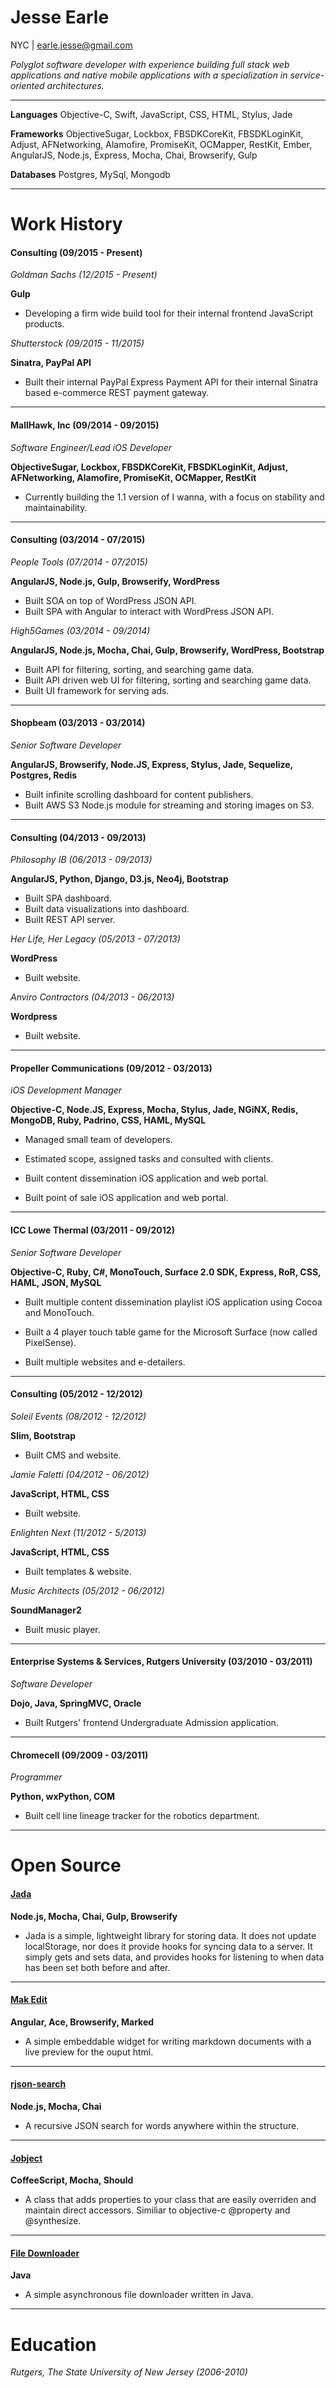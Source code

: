 # Jesse Earle

NYC | earle.jesse@gmail.com

_Polyglot software developer with experience building full stack web applications and native mobile applications with a specialization in service-oriented architectures._

***

__Languages__ Objective-C, Swift, JavaScript, CSS, HTML, Stylus, Jade

__Frameworks__ ObjectiveSugar, Lockbox, FBSDKCoreKit, FBSDKLoginKit, Adjust, AFNetworking, Alamofire, PromiseKit, OCMapper, RestKit, Ember, AngularJS, Node.js, Express, Mocha, Chai, Browserify, Gulp

__Databases__ Postgres, MySql, Mongodb

***

# Work History

#### Consulting (09/2015 - Present)

_Goldman Sachs (12/2015 - Present)_

__Gulp__

+ Developing a firm wide build tool for their internal frontend JavaScript products.

_Shutterstock (09/2015 - 11/2015)_

__Sinatra, PayPal API__

+ Built their internal PayPal Express Payment API for their internal Sinatra based e-commerce REST payment gateway.

***

#### MallHawk, Inc (09/2014 - 09/2015)

_Software Engineer/Lead iOS Developer_

__ObjectiveSugar, Lockbox, FBSDKCoreKit, FBSDKLoginKit, Adjust, AFNetworking, Alamofire, PromiseKit, OCMapper, RestKit__

+ Currently building the 1.1 version of I wanna, with a focus on stability and maintainability.

***

#### Consulting (03/2014 - 07/2015)

_People Tools (07/2014 - 07/2015)_

__AngularJS, Node.js, Gulp, Browserify, WordPress__

+ Built SOA on top of WordPress JSON API.
+ Built SPA with Angular to interact with WordPress JSON API.

_High5Games (03/2014 - 09/2014)_

__AngularJS, Node.js, Mocha, Chai, Gulp, Browserify, WordPress, Bootstrap__

+ Built API for filtering, sorting, and searching game data.
+ Built API driven web UI for filtering, sorting and searching game data.
+ Built UI framework for serving ads.

***

#### Shopbeam (03/2013 - 03/2014)

_Senior Software Developer_

__AngularJS, Browserify, Node.JS, Express, Stylus, Jade, Sequelize, Postgres, Redis__

+ Built infinite scrolling dashboard for content publishers.
+ Built AWS S3 Node.js module for streaming and storing images on S3.

***

#### Consulting (04/2013 - 09/2013)

_Philosophy IB (06/2013 - 09/2013)_

__AngularJS, Python, Django, D3.js, Neo4j, Bootstrap__

+ Built SPA dashboard.
+ Built data visualizations into dashboard. 
+ Built REST API server.

_Her Life, Her Legacy (05/2013 - 07/2013)_

__WordPress__

+ Built website.

_Anviro Contractors (04/2013 - 06/2013)_

__Wordpress__

+ Built website.

***

#### Propeller Communications (09/2012 - 03/2013)

_iOS Development Manager_

__Objective-C, Node.JS, Express, Mocha, Stylus, Jade, NGiNX, Redis, MongoDB, Ruby, Padrino, CSS, HAML, MySQL__

+ Managed small team of developers.

+ Estimated scope, assigned tasks and consulted with clients.

+ Built content dissemination iOS application and web portal.

+ Built point of sale iOS application and web portal.

***

#### ICC Lowe Thermal (03/2011 - 09/2012)

_Senior Software Developer_

__Objective-C, Ruby, C#, MonoTouch, Surface 2.0 SDK, Express, RoR, CSS, HAML, JSON, MySQL__

+ Built multiple content dissemination playlist iOS application using Cocoa and MonoTouch.

+ Built a 4 player touch table game for the Microsoft Surface (now called PixelSense).

+ Built multiple websites and e-detailers.

***

#### Consulting (05/2012 - 12/2012)

_Soleil Events (08/2012 - 12/2012)_

__Slim, Bootstrap__

+ Built CMS and website.

_Jamie Faletti (04/2012 - 06/2012)_

__JavaScript, HTML, CSS__

+ Built website.

_Enlighten Next (11/2012 - 5/2013)_

__JavaScript, HTML, CSS__

+ Built templates & website.

_Music Architects (05/2012 - 06/2012)_

__SoundManager2__

+ Built music player.

***

#### Enterprise Systems & Services, Rutgers University (03/2010 - 03/2011)

_Software Developer_

__Dojo, Java, SpringMVC, Oracle__

+ Built Rutgers' frontend Undergraduate Admission application.

***

#### Chromecell (09/2009 - 03/2011)

_Programmer_

__Python, wxPython, COM__

+ Built cell line lineage tracker for the robotics department.

***

# Open Source

#### [Jada](https://github.com/jearle/jada)

__Node.js, Mocha, Chai, Gulp, Browserify__

+ Jada is a simple, lightweight library for storing data. It does not update localStorage, nor does it provide hooks for syncing data to a server. It simply gets and sets data, and provides hooks for listening to when data has been set both before and after.

***

#### [Mak Edit](https://github.com/jearle/mak-edit)

__Angular, Ace, Browserify, Marked__

+ A simple embeddable widget for writing markdown documents with a live preview for the ouput html.

***

#### [rjson-search](https://github.com/jearle/rjson-search)

__Node.js, Mocha, Chai__

+ A recursive JSON search for words anywhere within the structure.

***

#### [Jobject](https://github.com/jearle/jobject)

__CoffeeScript, Mocha, Should__

+ A class that adds properties to your class that are easily overriden and maintain direct accessors. Similiar to objective-c @property and @synthesize.

***

#### [File Downloader](https://github.com/jearle/file-downloader)

__Java__

+ A simple asynchronous file downloader written in Java.

***

# Education

_Rutgers, The State University of New Jersey (2006-2010)_